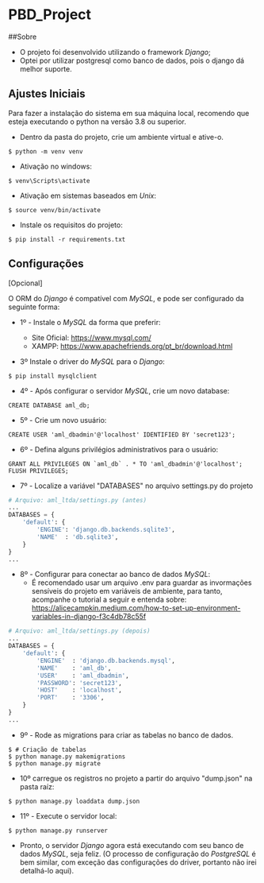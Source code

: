 # PBD_Project

##Sobre
- O projeto foi desenvolvido utilizando  o framework _Django_;
- Optei por utilizar postgresql como banco de dados, pois o django dá melhor suporte.


## Ajustes Iniciais
Para fazer a instalação do sistema em sua máquina local, recomendo que esteja executando o python na versão 3.8 ou superior.
- Dentro da pasta do projeto, crie um ambiente virtual e ative-o.
```shell
$ python -m venv venv
```
- Ativação no windows:
```shell
$ venv\Scripts\activate
```
- Ativação em sistemas baseados em _Unix_:
````shell
$ source venv/bin/activate 
````
- Instale os requisitos do projeto:
```shell
$ pip install -r requirements.txt 
```


## Configurações

[Opcional]

O ORM do _Django_ é compatível com _MySQL_, e pode ser configurado da seguinte forma:

- 1º - Instale o _MySQL_ da forma que preferir:
  - Site Oficial: https://www.mysql.com/
  - XAMPP: https://www.apachefriends.org/pt_br/download.html
  

- 3º Instale o driver do _MySQL_ para o _Django_:
```shell
$ pip install mysqlclient
```

- 4º - Após configurar o servidor _MySQL_, crie um novo database:
```mysql
CREATE DATABASE aml_db;
```


- 5º - Crie um novo usuário:
```mysql
CREATE USER 'aml_dbadmin'@'localhost' IDENTIFIED BY 'secret123';
```


- 6º - Defina alguns privilégios administrativos para o usuário:
```mysql
GRANT ALL PRIVILEGES ON `aml_db` . * TO 'aml_dbadmin'@'localhost';
FLUSH PRIVILEGES; 
```


- 7º - Localize a variável "DATABASES" no arquivo settings.py do projeto
```python
# Arquivo: aml_ltda/settings.py (antes)
...
DATABASES = {
    'default': {
        'ENGINE': 'django.db.backends.sqlite3',
        'NAME'  : 'db.sqlite3',
    }
}
...
```


- 8º - Configurar para conectar ao banco de dados _MySQL_:
  - É recomendado usar um arquivo .env para guardar as invormações sensíveis do projeto em variáveis de ambiente, para tanto, acompanhe o tutorial
  a seguir e entenda sobre: https://alicecampkin.medium.com/how-to-set-up-environment-variables-in-django-f3c4db78c55f
```python
# Arquivo: aml_ltda/settings.py (depois)
...
DATABASES = {
    'default': {
        'ENGINE'  : 'django.db.backends.mysql',
        'NAME'    : 'aml_db',
        'USER'    : 'aml_dbadmin',  
        'PASSWORD': 'secret123',
        'HOST'    : 'localhost',
        'PORT'    : '3306',
    }
}
...
```


- 9º - Rode as migrations para criar as tabelas no banco de dados.
```shell
$ # Criação de tabelas
$ python manage.py makemigrations
$ python manage.py migrate
```


- 10º carregue os registros no projeto a partir do arquivo "dump.json" na pasta raíz:
```shell
$ python manage.py loaddata dump.json
```


- 11º - Execute o servidor local:
```
$ python manage.py runserver
```

- Pronto, o servidor _Django_ agora está executando com seu banco de dados _MySQL_, seja feliz.
(O processo de configuração do _PostgreSQL_ é bem similar, com exceção das configurações do driver, portanto
não irei detalhá-lo aqui).
